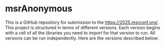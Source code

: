 # msrAnonymous
This is a GitHub repository for submission to the  https://2025.msrconf.org/.  
This project is structured in terms of different versions. Each version begins with a cell of all the libraries you need to import for that version to run.
All versions can be run independently. 
Here are the versions described below:

